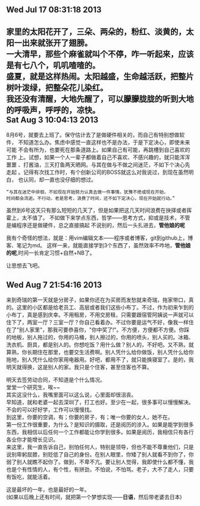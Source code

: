 Wed Jul 17 08:31:18     2013
---
家里的太阳花开了，三朵、两朵的，粉红、淡黄的，太阳一出来就张开了翅膀。  
一大清早，那些个麻雀就叫个不停，咋一听起来，应该是有七八个，叽叽喳喳的。  
盛夏，就是这样热闹。太阳越盛，生命越活跃，把整片树叶泼绿，把整朵花儿染红。  
我还没有清醒，大地先醒了，可以朦朦胧胧的听到大地的呼吸声，呼呼的，凉快。  
Sat Aug  3 10:04:13     2013  
---  
8月6号，就要去上班了。保守估计去了是做硬件相关的，而自己有特别想做软件，
不知道怎么办。焦虑中感觉一直这样也不是办法，于是下定决心，即使未来可能
不会有所为，也要死在那条道路上。如果自己有可能，再跳槽到自己喜欢的工作
上。试想，如果一个人一辈子都做着自己不喜欢、不感兴趣的，就只能浑浑噩噩
、打酱油，三天打鱼两天晒网。与其在做与不做之间迷茫，不如下个决心先走起
。记得有次找工作时，有个创新公司的BOSS就这么对我说过，到现在虽然明白，
也认同，却一直也没仔细的想过。  

	“与其在迷茫中徘徊，不如现在开始努力认真去做一件事情。犹豫不绝或现在开始，
	时间都会流逝。不行动，老是思考，浪费了时间，还不如下定决心，现在开始就行动。”

虽然到6号这天只有那么短短的几天了，但是如果把这几天时间浪费在抉择或者挥霍上，太不值了。
不如做下来学点东西，哲学——思考方式，抑或是技术，不管是编程序还是做硬件，总之直接搞起
不说别的，然后一头扎进去，**管他娘的呢**  

我有个奇怪的想法，就是：用vim编辑文本——程序或者博客，git到github上，博客、笔记为md。
这样一来，就能直接学到3个东西了，虽然效率不咋地，**管他娘的呢**,时间一长肯定习惯+自然+NB了。

让思想去飞吧。  

Wed Aug  7 21:54:16     2013  
---
来到奇瑞的第一天就是分房子，如果你还在为买房而发愁就来奇瑞，拖家带口，真的。这里的小区都是给老员工、高层或者我们这些小布丁。不过，作为初来乍到的小布丁，真是感到庆幸。不用租房，不用交房租，只需要跟宿管阿姨说一声就可以住下了，两室一厅？三室一厅？你自己看着办。不过你要是运气不好，像我一样住在了"别人家里"，那我可要恭喜你，"你中奖了!"。不方便，方便都不方便。你踩的地板，别人拖过的，你用的马桶，别人擦过的，你用的喷头，别人买的。冰箱、洗衣机、厨具，都是别人的。你想吃饭？用什么做？别人的，不好吧。又不熟，就算熟，你长期住在那里，也要交生活费啊。别人凭什么给你做饭，别人凭什么给你拖地，别人凭什么给你家用电器用。好吧，都用不了，就只能换寝室了。是的，我明天就得换，这是别人的家。我只是个住客，甚至住客也不算。  

明天去签劳动合同，不知道是个什么情况。  
堂堂一个研究生，唉~~  
其实这没什么，我嘴里面可以这么说，心里面却很沮丧。  
早知道，就和老婆一起去深圳了，打工也好。至少在一起，很多事可以慢慢解决。不会的可以好好学，工作可以慢慢找。  
到这里，你要的空调，有；你要的房子，有；唯一你要的女人，她不在。  
第一份工作很重要，为什么？是知识的摄取，还是阅历的涉入。如果是能学到很多东西，我相信以后任何一个工作都能让你学到很多。如果是阅历，我相信只有各行各业你才能增长见识。  
来这里，我一直告诉自己，别怕任何人，特别是领导，但也不能不尊重他们，只是说别卑躬屈膝，别贬低了自己的身份。在别人眼里，你矮了别人就看不到你了，你弱了别人就瞧不起你了。做到，不卑不亢。要让别人觉得，我即使什么都不懂，我也是个有性情的人，有个性，有拼劲，不怕说，不怕骂。老子，大不了走人，只要有饭吃，就能活着。  

这是最坏的一年，也是最好的一年。  
(如果以后晚上还有时间，就把第一个梦想实现——**日语**，然后带老婆去日本)
